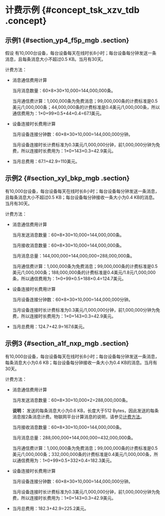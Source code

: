 # 计费示例 {#concept_tsk_xzv_tdb .concept}

## 示例1 {#section_yp4_f5p_mgb .section}

假设 有10,000台设备，每台设备每天在线时长8小时；每台设备每分钟发送一条消息，且每条消息大小不超过0.5 KB。当月有30天。

计费方法：

-   消息通信费用计算

    当月消息数量：60×8×30×10,000=144,000,000条。

    当月通信费计算：1,000,000条为免费消息；99,000,000条的计费标准是0.5美元/1,000,000条；44,000,000条的计费标准是0.4美元/1,000,000条，所以通信费用为：1×0+99×0.5+44×0.4=67.1美元。

-   设备连接时长费用计算

    当月设备连接分钟数：60×8×30×10,000=144,000,000分钟。

    当月设备连接时长计费标准为0.3美元/1,000,000分钟，前1,000,000分钟为免费，所以连接时长费用为：1×0+143×0.3=42.9美元。

-   当月总费用：67.1+42.9=110美元。

## 示例2 {#section_xyl_bkp_mgb .section}

有10,000台设备，每台设备每天在线时长8小时；每台设备每分钟发送一条消息，且每条消息大小不超过0.5 KB；每台设备每分钟接收一条大小为0.4 KB的消息。当月有30天。

计费方法：

-   消息通信费用计算

    当月发送消息数量：60×8×30×10,000=144,000,000条。

    当月接收消息数量：60×8×30×10,000=144,000,000条。

    当月消息总量：144,000,000+144,000,000=288,000,000条。

    当月通信费计算：1,000,000条为免费消息；99,000,000条的计费标准是0.5美元/1,000,000条；188,000,000条的计费标准是0.4美元/1.8元/1,000,000条，所以通信费用为：1×0+99×0.5+188×0.4=124.7美元。

-   设备连接时长费用计算

    当月设备连接分钟数：60×8×30×10,000=144,000,000分钟。

    当月设备连接时长计费标准为0.3美元/1,000,000分钟，前1,000,000分钟为免费，所以连接时长费用为：1×0+143×0.3=42.9美元。

-   当月总费用：124.7+42.9=167.6美元。

## 示例3 {#section_a1f_nxp_mgb .section}

有10,000台设备，每台设备每天在线时长8小时；每台设备每分钟发送一条消息，每条消息大小为0.6 KB；每台设备每分钟接收一条大小为0.4 KB的消息。当月有30天。

计费方法：

-   消息通信费用计算

    当月发送消息数量：60×8×30×10,000×2=288,000,000条。

    **说明：** 发送的每条消息大小为0.6 KB，长度大于512 Bytes，因此发送的每条消息按2条消息计费。物联网平台计算消息的说明，请参见[计费方法](intl.zh-CN/产品定价/消息通信计费.md#section_zxq_vpg_ffb)。

    当月接收消息数量：60×8×30×10,000=144,000,000条。

    当月消息总量：288,000,000+144,000,000=432,000,000条。

    当月通信费计算：1,000,000条为免费消息；99,000,000条的计费标准是0.5美元/1,000,000条；332,000,000条的计费标准是0.4美元/1,000,000条，所以通信费用为：1×0+99×0.5+332×0.4=182.3美元。

-   设备连接时长费用计算

    当月设备连接分钟数：60×8×30×10,000=144,000,000分钟。

    当月设备连接时长计费标准为0.3美元/1,000,000分钟，前1,000,000分钟为免费，所以连接时长费用为：1×0+143×0.3=42.9美元。

-   当月总费用：182.3+42.9=225.2美元。

